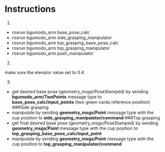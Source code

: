Instructions
============
1.
- rosrun bgumodo_arm base_pose_calc
- rosrun bgumodo_arm side_grasping_manipulator
- rosrun bgumodo_arm top_grasping_base_pose_calc
- rosrun bgumodo_arm top_grasping_manipulator
- rosrun bgumodo_arm push_manipulator

2.
make sure the elevator value set to 0.4

3.
- get desired base pose (geometry_msgs/PoseStamped) by sending **bgumodo_arm/TwoPoints** message type to **base_pose_calc/input_points** (two green cards reference position)
###Side grasping
- manipulate by sending **geometry_msgs/Point** message type with the cup position to **side_grasping_manipulator/command** 
###Top grasping
- get final desired base pose (geometry_msgs/PoseStamped) by sending **geometry_msgs/Point** message type with the cup position to **top_grasping_base_pose_calc/input_point**
- manipulate by sending **geometry_msgs/Point** message type with the cup position to **top_grasping_manipulator/command**
